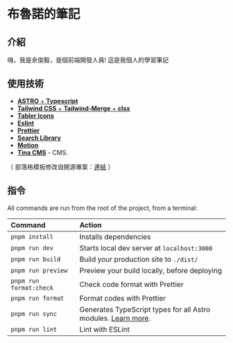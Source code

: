 # 布魯諾的筆記

## 介紹

嗨，我是余俊毅，是個前端開發人員! 這是我個人的學習筆記

## 使用技術

- [**ASTRO** + **Typescript**](https://astro.build/)
- [**Tailwind CSS** + **Tailwind-Merge** + **clsx**](https://tailwindcss.com/)
- [**Tabler Icons**](https://tabler-icons.io/i/)
- [**Eslint**](https://eslint.org/)
- [**Prettier**](https://prettier.io/)
- [**Search Library**](https://pagefind.app/)
- [**Motion**](https://motion.dev/)
- [**Tina CMS**](https://tina.io/) - CMS.

（ 部落格模板修改自開源專案：[連結](https://github.com/danielcgilibert/blog-template/) ）

## 指令

All commands are run from the root of the project, from a terminal:

| Command                 | Action                                                                                                                           |
| :---------------------- | :------------------------------------------------------------------------------------------------------------------------------- |
| `pnpm install`          | Installs dependencies                                                                                                            |
| `pnpm run dev`          | Starts local dev server at `localhost:3000`                                                                                      |
| `pnpm run build`        | Build your production site to `./dist/`                                                                                          |
| `pnpm run preview`      | Preview your build locally, before deploying                                                                                     |
| `pnpm run format:check` | Check code format with Prettier                                                                                                  |
| `pnpm run format`       | Format codes with Prettier                                                                                                       |
| `pnpm run sync`         | Generates TypeScript types for all Astro modules. [Learn more](https://docs.astro.build/en/reference/cli-reference/#astro-sync). |
| `pnpm run lint`         | Lint with ESLint                                                                                                                 |
